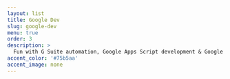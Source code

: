 ```yaml
---
layout: list
title: Google Dev
slug: google-dev
menu: true
order: 3
description: >
  Fun with G Suite automation, Google Apps Script development & Google Cloud Platform.
accent_color: '#75b5aa'
accent_image: none
---
```


